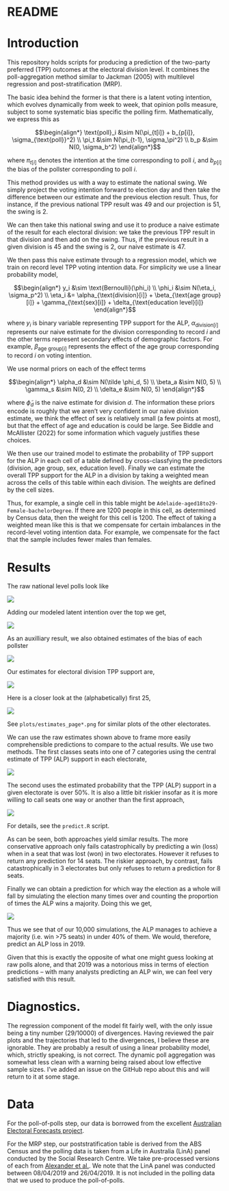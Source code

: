 # README

# Introduction

This repository holds scripts for producing a prediction of the
two-party preferred (TPP) outcomes at the electoral division level. It
combines the poll-aggregation method similar to Jackman (2005) with
multilevel regression and post-stratification (MRP).

The basic idea behind the former is that there is a latent voting
intention, which evolves dynamically from week to week, that opinion
polls measure, subject to some systematic bias specific the polling
firm. Mathematically, we express this as

``` math
\begin{align*}
\text{poll}_i &\sim N(\pi_{t[i]} + b_{p[i]}, \sigma_{\text{poll}}^2) \\
\pi_t         &\sim N(\pi_{t-1}, \sigma_\pi^2) \\
b_p           &\sim N(0, \sigma_b^2)
\end{align*}
```

where $\pi_{t[i]}$ denotes the intention at the time corresponding to
poll $i$, and $b_{p[i]}$ the bias of the pollster corresponding to poll
$i$.

This method provides us with a way to estimate the national swing. We
simply project the voting intention forward to election day and then
take the difference between our estimate and the previous election
result. Thus, for instance, if the previous national TPP result was 49
and our projection is 51, the swing is 2.

We can then take this national swing and use it to produce a naive
estimate of the result for each electoral division: we take the previous
TPP result in that division and then add on the swing. Thus, if the
previous result in a given division is 45 and the swing is 2, our naive
estimate is 47.

We then pass this naive estimate through to a regression model, which we
train on record level TPP voting intention data. For simplicity we use a
linear probability model,

``` math
\begin{align*}
y_i     &\sim \text{Bernoulli}(\phi_i) \\
\phi_i  &\sim N(\eta_i, \sigma_p^2) \\
\eta_i  &=  \alpha_{\text{division}[i]} + 
  \beta_{\text{age group}[i]} + 
  \gamma_{\text{sex}[i]} + 
  \delta_{\text{education level}[i]}
\end{align*}
```

where $y_i$ is binary variable representing TPP support for the ALP,
$\alpha_{\text{division}[i]}$ represents our naive estimate for the
division corresponding to record $i$ and the other terms represent
secondary effects of demographic factors. For example,
$\beta_{\text{age group}[i]}$ represents the effect of the age group
corresponding to record $i$ on voting intention.

We use normal priors on each of the effect terms

``` math
\begin{align*}
\alpha_d &\sim N(\tilde \phi_d, 5) \\ 
\beta_a  &\sim N(0, 5) \\
\gamma_s &\sim N(0, 2) \\
\delta_e &\sim N(0, 5)
\end{align*}
```

where $\tilde \phi_d$ is the naive estimate for division $d$. The
information these priors encode is roughly that we aren’t very confident
in our naive division estimate, we think the effect of sex is relatively
small (a few points at most), but that the effect of age and education
is could be large. See Biddle and McAllister (2022) for some information
which vaguely justifies these choices.

We then use our trained model to estimate the probability of TPP support
for the ALP in each cell of a table defined by cross-classfying the
predictors (division, age group, sex, education level). Finally we can
estimate the overall TPP support for the ALP in a division by taking a
weighted mean across the cells of this table within each division. The
weights are defined by the cell sizes.

Thus, for example, a single cell in this table might be
`Adelaide-aged18to29-Female-bachelorDegree`. If there are 1200 people in
this cell, as determined by Census data, then the weight for this cell
is 1200. The effect of taking a weighted mean like this is that we
compensate for certain imbalances in the record-level voting intention
data. For example, we compensate for the fact that the sample includes
fewer males than females.

# Results

The raw national level polls look like

<img src="plots/polls.png" data-fig-align="center" />

Adding our modeled latent intention over the top we get,

<img src="plots/tpp_walk.png" data-fig-align="center" />

As an auxilliary result, we also obtained estimates of the bias of each
pollster

<img src="plots/tpp_bias.png" data-fig-align="center" />

Our estimates for electoral division TPP support are,

<img src="plots/estimates.png" data-fig-align="center" />

Here is a closer look at the (alphabetically) first 25,

<img src="plots/estimates_page1.png" data-fig-align="center" />

See `plots/estimates_page*.png` for similar plots of the other
electorates.

We can use the raw estimates shown above to frame more easily
comprehensible predictions to compare to the actual results. We use two
methods. The first classes seats into one of 7 categories using the
central estimate of TPP (ALP) support in each electorate,

![](README_files/figure-commonmark/unnamed-chunk-6-1.png)

The second uses the estimated probability that the TPP (ALP) support in
a given electorate is over 50%. It is also a little bit riskier insofar
as it is more willing to call seats one way or another than the first
approach,

![](README_files/figure-commonmark/unnamed-chunk-7-1.png)

For details, see the `predict.R` script.

As can be seen, both approaches yield similar results. The more
conservative approach only fails catastrophically by predicting a win
(loss) when in a seat that was lost (won) in two electorates. However it
refuses to return any prediction for 14 seats. The riskier approach, by
contrast, fails catastrophically in 3 electorates but only refuses to
return a prediction for 8 seats.

Finally we can obtain a prediction for which way the election as a whole
will fall by simulating the election many times over and counting the
proportion of times the ALP wins a majority. Doing this we get,

![](README_files/figure-commonmark/unnamed-chunk-8-1.png)

Thus we see that of our 10,000 simulations, the ALP manages to achieve a
majority (i.e. win \>75 seats) in under 40% of them. We would,
therefore, predict an ALP loss in 2019.

Given that this is exactly the opposite of what one might guess looking
at raw polls alone, and that 2019 was a notorious miss in terms of
election predictions – with many analysts predicting an ALP win, we can
feel very satisfied with this result.

# Diagnostics.

The regression component of the model fit fairly well, with the only
issue being a tiny number (29/10000) of divergences. Having reviewed the
pair plots and the trajectories that led to the divergences, I believe
these are ignorable. They are probably a result of using a linear
probability model, which, strictly speaking, is not correct. The dynamic
poll aggregation was somewhat less clean with a warning being raised
about low effective sample sizes. I’ve added an issue on the GitHub repo
about this and will return to it at some stage.

# Data

For the poll-of-polls step, our data is borrowed from the excellent
[Australian Electoral Forecasts
project](https://github.com/d-j-hirst/aus-polling-analyser).

For the MRP step, our poststratification table is derived from the ABS
Census and the polling data is taken from a Life in Australia (LinA)
panel conducted by the Social Research Centre. We take pre-processed
versions of each from [Alexander et
al.](https://github.com/RohanAlexander/ForecastingMultiDistrictElections).
We note that the LinA panel was conducted between 08/04/2019 and
26/04/2019. It is not included in the polling data that we used to
produce the poll-of-polls.
